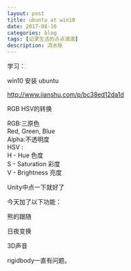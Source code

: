 ```yaml
---
layout: post
title: ubuntu at win10
date: 2017-08-16
categories: blog
tags: [记录生活的点点滴滴]
description: 流水账
---
```


学习：

win10 安装 ubuntu

http://www.jianshu.com/p/bc38ed12da1d

RGB HSV的转换

RGB:三原色  
        Red, Green, Blue  
Alpha:不透明度  
HSV :   
       H  -   Hue            色度  
       S  -   Saturation   彩度  
       V  -   Brightness   亮度  
       
Unity中点一下就好了

今天加了以下功能：

熊的跟随

日夜变换

3D声音

rigidbody一直有问题。








